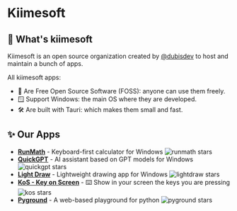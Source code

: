# Kiimesoft

## 🧬 What's kiimesoft

Kiimesoft is an open source organization created by [@dubisdev](https://github.com/dubisdev) to host and maintain a bunch of apps.

All kiimesoft apps:

- 🤝 Are Free Open Source Software (FOSS): anyone can use them freely.
- 🪟 Support Windows: the main OS where they are developed.
- 🛠️ Are built with Tauri: which makes them small and fast.

## ✨ Our Apps

- [**RunMath**](https://github.com/kiimesoft/runmath) - Keyboard-first calculator for Windows ![runmath stars](https://img.shields.io/github/stars/kiimesoft/runmath?style=social)
- [**QuickGPT**](https://github.com/kiimesoft/QuickGPT) - AI assistant based on GPT models for Windows ![quickgpt stars](https://img.shields.io/github/stars/kiimesoft/quickgpt?style=social)
- [**Light Draw**](https://github.com/kiimesoft/lightdraw) - Lightweight drawing app for Windows ![lightdraw stars](https://img.shields.io/github/stars/kiimesoft/lightdraw?style=social)
- [**KoS - Key on Screen**](https://github.com/kiimesoft/key-on-screen) - ⌨️ Show in your screen the keys you are pressing ![kos stars](https://img.shields.io/github/stars/kiimesoft/key-on-screen?style=social)
- [**Pyground**](https://github.com/kiimesoft/pyground) - A web-based playground for python ![pyground stars](https://img.shields.io/github/stars/kiimesoft/pyground?style=social)
